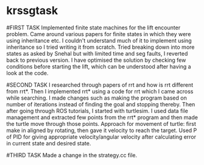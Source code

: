 # krssgtask
#FIRST TASK
Implemented finite state machines for the lift encounter problem. Came around various papers for finite states in which they were using inheritance etc. I couldn't understand much of it to implement using inheritance so I tried writing it from scratch.
Tried breaking down into more states as asked by Snehal but with limited time and seg faults, I reverted back to previous version. I have optimised the solution by checking few conditions before starting the lift, which can be understood after having a look at the code.

#SECOND TASK
I researched through papers of rrt and how is rrt different from rrt*. Then I implemented rrt* using a code for rrt which I came across while searching. I made changes such as making the program based on number of iterations instead of finding the goal and    stopping thereby.
Then after going through ROS tutorials, I started with turtlesim. 
I used data file management and extracted few points from the rrt* program and then made the turtle move through those points.
Approach for movement of turtle: first make in aligned by rotating, then gave it velocity to reach the target. Used P of PID for giving appropriate velocity/angular velocity after calculating error in current state and desired state.

#THIRD TASK
Made a change in the strategy.cc file.  

